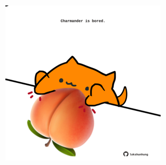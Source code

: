 <!-- built at 28/08/2021, 06:01:52 UTC -->
<p align="center">
  <img width="500" height="500" src="./ReadmeImage.svg">
</p>

